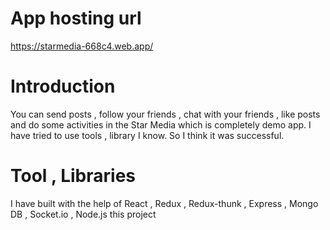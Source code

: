# App hosting url

https://starmedia-668c4.web.app/

# Introduction

You can send posts , follow your friends , chat with your friends , like posts and do some activities in the Star Media which is completely demo app. I have tried to use tools , library I know. So I think it was successful.

# Tool , Libraries

I have built with the help of React , Redux , Redux-thunk , Express , Mongo DB , Socket.io , Node.js this project
